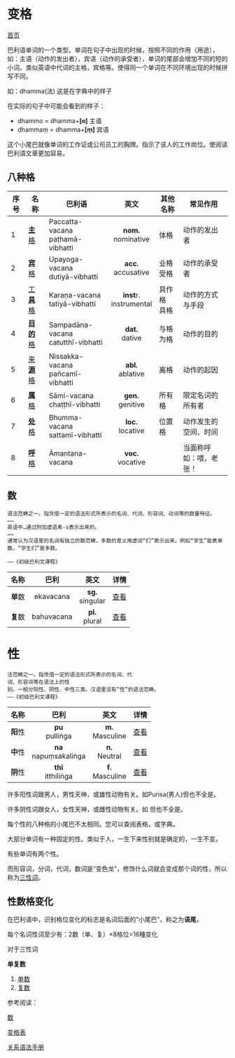 # 变格

[首页](../summary.md)

巴利语单词的一个类型。单词在句子中出现的时候，按照不同的作用（用途），如：主语（动作的发出者），宾语（动作的承受者），单词的尾部会增加不同的短的小词。类似英语中代词的主格，宾格等。使得同一个单词在不同环境出现的时候拼写不同。

如：dhamma(法) 这是在字典中的样子

在实际的句子中可能会看到的样子：

- dhammo = dhamma+**[o]** 主语
- dhammaṃ = dhamma+**[ṃ]** 宾语


这个小尾巴就像单词的工作证或公司员工的胸牌。指示了该人的工作岗位。使阅读巴利语文章更加容易。

## 八种**格**

| 序号 | 名称 | 巴利语 | 英文 | 其他名称 |  常见作用 |
| --- | ----- | ------ |:----:| ---- | ---- |
| 1 | [**主**格](nom.md) | Paccatta-vacana<br>paṭhamā-vibhatti | **nom.**<br>nominative | 体格 | 动作的发出者 |
| 2 | [**宾**格](acc.md) | Upayoga-vacana<br>dutiyā-vibhatti | **acc.**<br>accusative | 业格<br>受格 | 动作的承受者 |
| 3 | [工**具**格](instr.md) | Karaṇa-vacana<br>tatiyā-vibhatti | **inst**r.<br>instrumental | 具作格<br>具格 | 动作的方式与手段 |
| 4 | [**目的**格](dat.md) | Sampadāna-vacana<br>catutthī-vibhatti | **dat.**<br>dative | 与格<br>为格 | 动作的目的 |
| 5 | [来**源**格](abl.md) | Nissakka-vacana<br>pañcamī-vibhatti | **abl.**<br>ablative | 离格<br> | 动作的起因 |
| 6 | [**属**格](gen.md) | Sāmi-vacana<br>chaṭṭhī-vibhatti | **gen.**<br>genitive | 所有格 | 限定名词的所有者 |
| 7 | [**处**格](loc.md) | Bhumma-vacana<br>sattamī-vibhatti | **loc.**<br>locative | 位置格 | 动作发生的空间、时间 |
| 8 | [**呼**格](voc.md) | Āmantana-vacana | **voc.**<br>vocative |  | 当面称呼<br>如：喂，老张！ |


## **数**

```
语法范畴之一。指凭借一定的语法形式所表示的名词、代词、形容词、动词等的数量特征。
……
英语中…通过附加虚语素-s表示出来的。
……
通常认为汉语里的名词有独立的数范畴，多数的意义用虚词“们”表示出来。例如“学生”能表单数，“学生们”是多数。

——《初级巴利文课程》
```
|名称|巴利|英文|详情|
|:-:|:-:|:-:|:-:|
|**单**数|ekavacana|**sg.**<br>singular|[查看](number.md)|
|**复**数|bahuvacana|**pl.**<br>plural|[查看](number.md)|

# 性
```
法范畴之一。指凭借一定的语法形式所表示的名词、代
词、形容词等在语法上的性
别。一般分阳性、阴性、中性三类。汉语里没有“性”的语法范畴。
——《初级巴利文课程》
```
|名称|巴利|英文|详情|
|:-:|:-:|:-:|:-:|
|**阳**性|**pu**<br>pulliṅga|**m.**<br>Masculine|[查看](masculine.md)|
|**中**性|**na**<br>napuṃsakaliṅga|**n.**<br>Neutral|[查看](neutral.md)|
|**阴**性|**thī**<br>itthiliṅga|**f.**<br>Masculine|[查看](feminine.md)|



许多阳性词跟男人，男性天神，或雄性动物有关。如Purisa(男人)但也不全是。

许多阴性词跟女人，女性天神，或雌性动物有关。如  但也不全是。

每个性的八种格的小尾巴不太相同。您可以查阅表格，或字典。

大部分单词有一种固定的性。类似于人，一生下来性别就是确定的，一生不变。

有些单词有两个性。

而形容词，分词，代词，数词是“变色龙”，修饰什么词就会变成那个词的性，所以称为[三性词](3_gender.md)。


## 性数格变化

在巴利语中，识别格位变化的标志是名词后面的“小尾巴”，称之为**语尾**，

每个名词性词至少有：2数（单、复）×8格位=16種变化

对于三性词

**单复数**

1. [单数](sg.md)
2. [复数](pl.md)

参考阅读：

[数](number.md)

[变格表](ending-table.md)

[关系语法手册](../basic-relation/summary.md)
